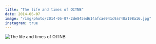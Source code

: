 ```yaml
---
title: "The life and times of OITNB"
date: 2014-06-07
image: "/img/photo/2014-06-07-2de845ed614afcae941c9a748a198a16.jpg"
instagram: true
---
```


![The life and times of OITNB](/img/photo/2014-06-07-2de845ed614afcae941c9a748a198a16.jpg)
